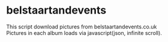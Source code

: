 <strong><h1>belstaartandevents</h1></strong>
This script download pictures from belstaartandevents.co.uk<br>
Pictures in each album loads via javascript(json, infinite scroll).
